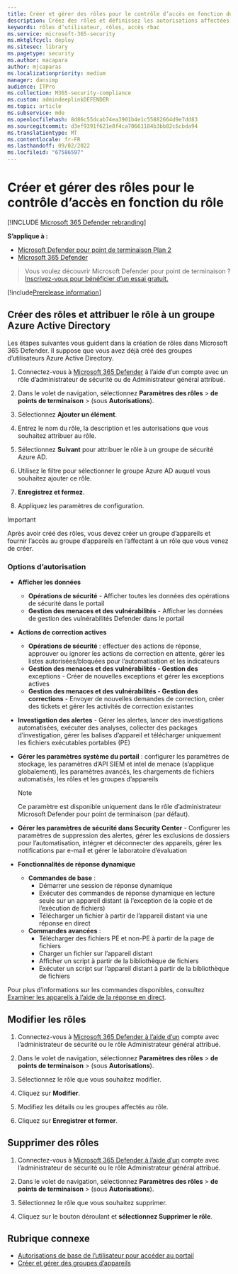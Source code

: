 ```yaml
---
title: Créer et gérer des rôles pour le contrôle d’accès en fonction du rôle
description: Créez des rôles et définissez les autorisations affectées au rôle dans le cadre de l’implémentation du contrôle d’accès en fonction du rôle dans le Microsoft 365 Defender
keywords: rôles d’utilisateur, rôles, accès rbac
ms.service: microsoft-365-security
ms.mktglfcycl: deploy
ms.sitesec: library
ms.pagetype: security
ms.author: macapara
author: mjcaparas
ms.localizationpriority: medium
manager: dansimp
audience: ITPro
ms.collection: M365-security-compliance
ms.custom: admindeeplinkDEFENDER
ms.topic: article
ms.subservice: mde
ms.openlocfilehash: 8d86c55dcab74ea3901b4e1c55882664d9e7dd83
ms.sourcegitcommit: d3ef9391f621e8f4ca70661184b3bb82c6cbda94
ms.translationtype: MT
ms.contentlocale: fr-FR
ms.lasthandoff: 09/02/2022
ms.locfileid: "67586597"
---
```

# <a name="create-and-manage-roles-for-role-based-access-control"></a>Créer et gérer des rôles pour le contrôle d’accès en fonction du rôle

[!INCLUDE [Microsoft 365 Defender rebranding](../../includes/microsoft-defender.md)]

**S’applique à :**

- [Microsoft Defender pour point de terminaison Plan 2](https://go.microsoft.com/fwlink/?linkid=2154037)
- [Microsoft 365 Defender](https://go.microsoft.com/fwlink/?linkid=2118804)

> Vous voulez découvrir Microsoft Defender pour point de terminaison ? [Inscrivez-vous pour bénéficier d’un essai gratuit.](https://signup.microsoft.com/create-account/signup?products=7f379fee-c4f9-4278-b0a1-e4c8c2fcdf7e&ru=https://aka.ms/MDEp2OpenTrial?ocid=docs-wdatp-roles-abovefoldlink)

[!include[Prerelease information](../../includes/prerelease.md)]

## <a name="create-roles-and-assign-the-role-to-an-azure-active-directory-group"></a>Créer des rôles et attribuer le rôle à un groupe Azure Active Directory

Les étapes suivantes vous guident dans la création de rôles dans Microsoft 365 Defender. Il suppose que vous avez déjà créé des groupes d’utilisateurs Azure Active Directory.

1. Connectez-vous à <a href="https://go.microsoft.com/fwlink/p/?linkid=2077139" target="_blank">Microsoft 365 Defender</a> à l’aide d’un compte avec un rôle d’administrateur de sécurité ou de Administrateur général attribué.

2. Dans le volet de navigation, sélectionnez **Paramètres des rôles** \> **de points de terminaison** \> (sous **Autorisations**).

3. Sélectionnez **Ajouter un élément**.

4. Entrez le nom du rôle, la description et les autorisations que vous souhaitez attribuer au rôle.

5. Sélectionnez **Suivant** pour attribuer le rôle à un groupe de sécurité Azure AD.

6. Utilisez le filtre pour sélectionner le groupe Azure AD auquel vous souhaitez ajouter ce rôle.

7. **Enregistrez et fermez**.

8. Appliquez les paramètres de configuration.

> [!IMPORTANT]
> Après avoir créé des rôles, vous devez créer un groupe d’appareils et fournir l’accès au groupe d’appareils en l’affectant à un rôle que vous venez de créer.

### <a name="permission-options"></a>Options d’autorisation

- **Afficher les données**
  - **Opérations de sécurité** - Afficher toutes les données des opérations de sécurité dans le portail
  - **Gestion des menaces et des vulnérabilités** - Afficher les données de gestion des vulnérabilités Defender dans le portail

- **Actions de correction actives**
  - **Opérations de sécurité** : effectuer des actions de réponse, approuver ou ignorer les actions de correction en attente, gérer les listes autorisées/bloquées pour l’automatisation et les indicateurs
  - **Gestion des menaces et des vulnérabilités - Gestion des** exceptions - Créer de nouvelles exceptions et gérer les exceptions actives
  - **Gestion des menaces et des vulnérabilités - Gestion des corrections** - Envoyer de nouvelles demandes de correction, créer des tickets et gérer les activités de correction existantes

- **Investigation des alertes** - Gérer les alertes, lancer des investigations automatisées, exécuter des analyses, collecter des packages d’investigation, gérer les balises d’appareil et télécharger uniquement les fichiers exécutables portables (PE)

- **Gérer les paramètres système du portail** : configurer les paramètres de stockage, les paramètres d’API SIEM et intel de menace (s’applique globalement), les paramètres avancés, les chargements de fichiers automatisés, les rôles et les groupes d’appareils

    > [!NOTE]
    > Ce paramètre est disponible uniquement dans le rôle d’administrateur Microsoft Defender pour point de terminaison (par défaut).

- **Gérer les paramètres de sécurité dans Security Center** - Configurer les paramètres de suppression des alertes, gérer les exclusions de dossiers pour l’automatisation, intégrer et déconnecter des appareils, gérer les notifications par e-mail et gérer le laboratoire d’évaluation

- **Fonctionnalités de réponse dynamique**
  - **Commandes de base** :
    - Démarrer une session de réponse dynamique
    - Exécuter des commandes de réponse dynamique en lecture seule sur un appareil distant (à l’exception de la copie et de l’exécution de fichiers)
    - Télécharger un fichier à partir de l’appareil distant via une réponse en direct
  - **Commandes avancées** :
    - Télécharger des fichiers PE et non-PE à partir de la page de fichiers
    - Charger un fichier sur l’appareil distant
    - Afficher un script à partir de la bibliothèque de fichiers
    - Exécuter un script sur l’appareil distant à partir de la bibliothèque de fichiers

Pour plus d’informations sur les commandes disponibles, consultez [Examiner les appareils à l’aide de la réponse en direct](live-response.md).

## <a name="edit-roles"></a>Modifier les rôles

1. Connectez-vous à <a href="https://go.microsoft.com/fwlink/p/?linkid=2077139" target="_blank">Microsoft 365 Defender à l’aide d’un</a> compte avec l’administrateur de sécurité ou le rôle Administrateur général attribué.

2. Dans le volet de navigation, sélectionnez **Paramètres des rôles** \> **de points de terminaison** \> (sous **Autorisations**).

3. Sélectionnez le rôle que vous souhaitez modifier.

4. Cliquez sur **Modifier**.

5. Modifiez les détails ou les groupes affectés au rôle.

6. Cliquez sur **Enregistrer et fermer**.

## <a name="delete-roles"></a>Supprimer des rôles

1. Connectez-vous à <a href="https://go.microsoft.com/fwlink/p/?linkid=2077139" target="_blank">Microsoft 365 Defender à l’aide d’un</a> compte avec l’administrateur de sécurité ou le rôle Administrateur général attribué.

2. Dans le volet de navigation, sélectionnez **Paramètres des rôles** \> **de points de terminaison** \> (sous **Autorisations**).

3. Sélectionnez le rôle que vous souhaitez supprimer.

4. Cliquez sur le bouton déroulant et **sélectionnez Supprimer le rôle**.

## <a name="related-topic"></a>Rubrique connexe

- [Autorisations de base de l’utilisateur pour accéder au portail](basic-permissions.md)
- [Créer et gérer des groupes d’appareils](machine-groups.md)
